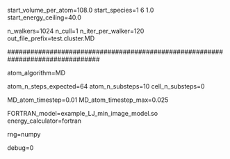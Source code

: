 start_volume_per_atom=108.0
start_species=1 6 1.0
start_energy_ceiling=40.0

n_walkers=1024
n_cull=1
n_iter_per_walker=120
out_file_prefix=test.cluster.MD

################################################################################

atom_algorithm=MD

atom_n_steps_expected=64
atom_n_substeps=10
cell_n_substeps=0

MD_atom_timestep=0.01
MD_atom_timestep_max=0.025

FORTRAN_model=example_LJ_min_image_model.so
energy_calculator=fortran

rng=numpy

debug=0
